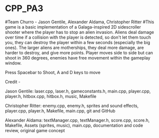# CPP_PA3
#Team Churro - Jason Gentile, Alexander Aldama, Christopher Ritter
#This game is a basic implementation of a Galaga-inspired 2D sidescroller shooter where the player has to stop an alien invasion.
 Aliens deal damage over time if a collision with the player is detected, so don't let them touch you, they can destroy the player within a few seconds (especially the big ones).
 The larger aliens are motherships, they deal more damage, are harder to destroy, and give more points.
 Player moves side to side but can shoot in 360 degrees, enemies have free movement within the gameplay window.

 Press Spacebar to Shoot, A and D keys to move

Credit -

Jason Gentile: laser.cpp, laser.h, gameconstants.h, main.cpp, player.cpp, player.h, hitbox.cpp, hitbox.h, music, Makefile

Christopher Ritter: enemy.cpp, enemy.h, sprites and sound effects, player.cpp, player.h, Makefile, main.cpp, git and GitHub

Alexander Aldama: textManager.cpp, textManager.h, score.cpp, score.h, Makefile, Assets (sprites, music), main.cpp, documentation and code review, original game concept

